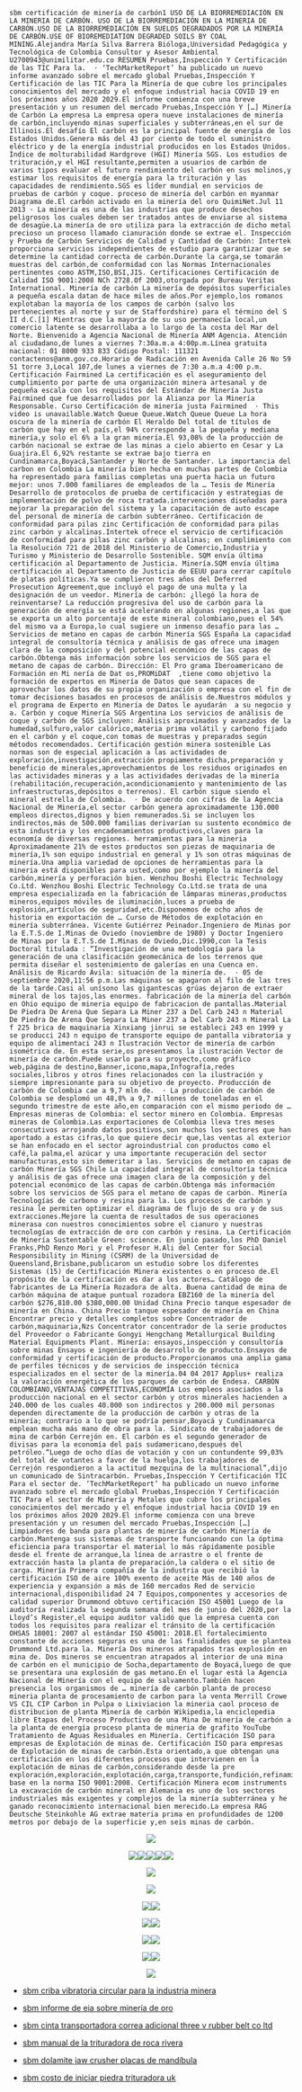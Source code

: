 
```
sbm certificación de minería de carbón1 USO DE LA BIORREMEDIACIÓN EN LA MINERIA DE CARBÓN. USO DE LA BIORREMEDIACIÓN EN LA MINERIA DE CARBÓN.USO DE LA BIORREMEDIACIÓN EN SUELOS DEGRADADOS POR LA MINERÍA DE CARBÓN.USE OF BIOREMEDIATION DEGRADED SOILS BY COAL MINING.Alejandra María Silva Barrera Bióloga,Universidad Pedagógica y Tecnológica de Colombia Consultor y Asesor Ambiental U2700943@unimilitar.edu.co RESUMEN Pruebas,Inspección Y Certificación de las TIC Para la.  · ‘TechMarketReport’ ha publicado un nuevo informe avanzado sobre el mercado global Pruebas,Inspección Y Certificación de las TIC Para la Minería de que cubre los principales conocimientos del mercado y el enfoque industrial hacia COVID 19 en los próximos años 2020 2029.El informe comienza con una breve presentación y un resumen del mercado Pruebas,Inspección Y […] Minería de Carbón La empresa La empresa opera nueve instalaciones de minería de carbón,incluyendo minas superficiales y subterráneas,en el sur de Illinois.El desafío El carbón es la principal fuente de energía de los Estados Unidos.Genera más del 43 por ciento de todo el suministro eléctrico y de la energía industrial producidos en los Estados Unidos. Índice de molturabilidad Hardgrove (HGI) Minería SGS. Los estudios de trituración,y el HGI resultante,permiten a usuarios de carbón de varios tipos evaluar el futuro rendimiento del carbón en sus molinos,y estimar los requisitos de energía para la trituración y las capacidades de rendimiento.SGS es líder mundial en servicios de pruebas de carbón y coque. proceso de minería del carbón en myanmar Diagrama de.El carbón activado en la minería del oro QuimiNet.Jul 11 2013 · La minería es una de las industrias que produce desechos peligrosos los cuales deben ser tratados antes de enviarse al sistema de desagüe.La minería de oro utiliza para la extracción de dicho metal precioso un proceso llamado cianuración donde se extrae el. Inspección y Prueba de Carbón Servicios de Calidad y Cantidad de Carbón: Intertek proporciona servicios independientes de estudio para garantizar que se determine la cantidad correcta de carbón.Durante la carga,se tomarán muestras del carbón,de conformidad con las Normas Internacionales pertinentes como ASTM,ISO,BSI,JIS. Certificaciones Certificación de Calidad ISO 9001:2008 NCh 2728.Of 2003,otorgada por Bureau Veritas International. Minería de carbón La minería de depósitos superficiales a pequeña escala datan de hace miles de años.Por ejemplo,los romanos explotaban la mayoría de los campos de carbón (salvo los pertenecientes al norte y sur de Staffordshire) para el término del S II d.C.[1] Mientras que la mayoría de su uso permanecía local,un comercio latente se desarrollaba a lo largo de la costa del Mar del Norte. Bienvenido a Agencia Nacional de Minería ANM Agencia. Atención al ciudadano,de lunes a viernes 7:30a.m.a 4:00p.m.Línea gratuita nacional: 01 8000 933 833 Código Postal: 111321 contactenos@anm.gov.co.Horario de Radicación en Avenida Calle 26 No 59 51 torre 3,Local 107,de lunes a viernes de 7:30 a.m.a 4:00 p.m. Certificación Fairmined La certificación es el aseguramiento del cumplimiento por parte de una organización minera artesanal y de pequeña escala con los requisitos del Estándar de Minería Justa Fairmined que fue desarrollados por la Alianza por la Minería Responsable. Curso Certificación de minería justa Fairmined  · This video is unavailable.Watch Queue Queue.Watch Queue Queue La hora oscura de la minería de carbón El Heraldo Del total de títulos de carbón que hay en el país,el 94% corresponde a la pequeña y mediana minería,y solo el 6% a la gran minería.El 93,08% de la producción de carbón nacional se extrae de las minas a cielo abierto en Cesar y La Guajira.El 6,92% restante se extrae bajo tierra en Cundinamarca,Boyacá,Santander y Norte de Santander. La importancia del carbon en Colombia La minería bien hecha en muchas partes de Colombia ha representado para familias completas una puerta hacia un futuro mejor: unos 7.000 familiares de empleados de la … Tesis de Minería Desarrollo de protocolos de prueba de certificación y estrategias de implementación de polvo de roca tratada.intervenciones diseñadas para mejorar la preparación del sistema y la capacitación de auto escape del personal de minería de carbón subterráneo. Certificación de conformidad para pilas zinc Certificación de conformidad para pilas zinc carbón y alcalinas.Intertek ofrece el servicio de certificación de conformidad para pilas zinc carbón y alcalinas; en cumplimiento con la Resolución 721 de 2018 del Ministerio de Comercio,Industria y Turismo y Ministerio de Desarrollo Sostenible. SQM envía última certificación al Departamento de Justicia. Minería.SQM envía última certificación al Departamento de Justicia de EEUU para cerrar capítulo de platas políticas.Ya se cumplieron tres años del Deferred Prosecution Agreement,que incluyó el pago de una multa y la designación de un veedor. Minería de carbón: ¿llegó la hora de reinventarse? La reducción progresiva del uso de carbón para la generación de energía se está acelerando en algunas regiones,a las que se exporta un alto porcentaje de este mineral colombiano,pues el 54% del mismo va a Europa,lo cual sugiere un inmenso desafío para las … Servicios de metano en capas de carbón Minería SGS España La capacidad integral de consultoría técnica y análisis de gas ofrece una imagen clara de la composición y del potencial económico de las capas de carbón.Obtenga más información sobre los servicios de SGS para el metano de capas de carbón. Dirección: El Pro grama Iberoamericano de Formación en Mi nería de Dat os,PROMiDAT ﻿ ﻿,tiene como objetivo la formación de expertos en Minería de Datos que sean capaces de aprovechar los datos de su propia organización o empresa con el fin de tomar decisiones basados en procesos de análisis de.Nuestros módulos y el programa de Experto en Minería de Datos le ayudarán ﻿ a su negocio y a. Carbón y coque Minería SGS Argentina Los servicios de análisis de coque y carbón de SGS incluyen: Análisis aproximados y avanzados de la humedad,sulfuro,valor calórico,materia prima volátil y carbono fijado en el carbón y el coque,con tomas de muestras y preparados según métodos recomendados. Certificación gestión minera sostenible Las normas son de especial aplicación a las actividades de exploración,investigación,extracción propiamente dicha,preparación y beneficio de minerales,aprovechamientos de los residuos originados en las actividades mineras y a las actividades derivadas de la minería (rehabilitación,recuperación,acondicionamiento y mantenimiento de las infraestructuras,depósitos o terrenos). El carbón sigue siendo el mineral estrella de Colombia.  · De acuerdo con cifras de la Agencia Nacional de Minería,el sector carbón genera aproximadamente 130.000 empleos directos,dignos y bien remunerados.Si se incluyen los indirectos,más de 500.000 familias derivarían su sustento económico de esta industria y los encadenamientos productivos,claves para la economía de diversas regiones. herramientas para la mineria Aproximadamente 21% de estos productos son piezas de maquinaria de minería,1% son equipo industrial en general y 1% son otras máquinas de minería.Una amplia variedad de opciones de herramientas para la mineria está disponibles para usted,como por ejemplo la minería del carbón,minería y perforación bien. Wenzhou Boshi Electric Technology Co.Ltd. Wenzhou Boshi Electric Technology Co.Ltd.se trata de una empresa especializada en la fabricación de lámparas mineras,productos mineros,equipos móviles de iluminación,luces a prueba de explosión,artículos de seguridad,etc.Disponemos de ocho años de historia en exportación de … Curso de Métodos de explotación en minería subterránea. Vicente Gutiérrez Peinador.Ingeniero de Minas por la E.T.S.de I.Minas de Oviedo (noviembre de 1980) y Doctor Ingeniero de Minas por la E.T.S.de I.Minas de Oviedo,Dic.1990,con la Tesis Doctoral titulada : “Investigación de una metodología para la generación de una clasificación geomecánica de los terrenos que permita diseñar el sostenimiento de galerías en una Cuenca en. Análisis de Ricardo Ávila: situación de la minería de.  · 05 de septiembre 2020,11:56 p.m.Las máquinas se apagaron al filo de las tres de la tarde.Casi al unísono las gigantescas grúas dejaron de extraer mineral de los tajos,las enormes. fabricación de la minería del carbón en Ohio equipo de mineria equipo de fabricacion de pantallas.Material De Piedra De Arena Que Separa La Miner 237 a Del Carb 243 n Material De Piedra De Arena Que Separa La Miner 237 a Del Carb 243 n Mineral La f 225 brica de maquinaria Xinxiang jinrui se estableci 243 en 1999 y se producci 243 n equipo de transporte equipo de pantalla vibratoria y equipo de alimentaci 243 n Ilustración Vector de minería de carbón isométrica de. En esta serie,os presentamos la ilustración Vector de minería de carbón.Puede usarlo para su proyecto,como gráfico web,página de destino,Banner,icono,mapa,Infografía,redes sociales,libros y otros fines relacionados con la ilustración y siempre impresionante para su objetivo de proyecto. Producción de carbón de Colombia cae a 9,7 mln de.  · La producción de carbón de Colombia se desplomó un 48,8% a 9,7 millones de toneladas en el segundo trimestre de este año,en comparación con el mismo periodo de … Empresas mineras de Colombia: el sector minero en Colombia. Empresas mineras de Colombia.Las exportaciones de Colombia lleva tres meses consecutivos arrojando datos positivos,son muchos los sectores que han aportado a estas cifras,lo que quiere decir que,las ventas al exterior se han enfocado en el sector agroindustrial con productos como el café,la palma,el azúcar y una importante recuperación del sector manufacturas,esto sin demeritar a las. Servicios de metano en capas de carbón Minería SGS Chile La capacidad integral de consultoría técnica y análisis de gas ofrece una imagen clara de la composición y del potencial económico de las capas de carbón.Obtenga más información sobre los servicios de SGS para el metano de capas de carbón. Minería Tecnologías de carbono y resina para la. Los procesos de carbón y resina le permiten optimizar el diagrama de flujo de su oro y de sus extracciones.Mejore la cuenta de resultados de sus operaciones minerasa con nuestros conocimientos sobre el cianuro y nuestras tecnologías de extracción de oro con carbón y resina. La Certificación de Minería Sustentable Green: science. En junio pasado,los PhD Daniel Franks,PhD Renzo Mori y el Profesor H.Ali del Center for Social Responsibility in Mining (CSRM) de la Universidad de Queensland,Brisbane,publicaron un estudio sobre los diferentes Sistemas (15) de Certificación Minera existentes o en proceso de.El propósito de la certificación es dar a los actores… Catálogo de fabricantes de La Minería Rozadora de alta. Buena cantidad de mina de carbón máquina de ataque puntual rozadora EBZ160 de la minería del carbón $276,810.00 $380,000.00 Unidad China Precio tanque espesador de minería en China. China Precio tanque espesador de minería en China Encontrar precio y detalles completos sobre Concentrador de carbón,maquinaria,Nzs Concentrator concentrador de la serie productos del Proveedor o Fabricante Gongyi Hengchang Metallurgical Building Material Equipments Plant. Minería: ensayos,inspección y consultoría sobre minas Ensayos e ingeniería de desarrollo de producto.Ensayos de conformidad y certificación de producto.Proporcionamos una amplia gama de perfiles técnicos y de servicios de inspección técnica especializados en el sector de la minería.04 04 2017 Applus+ realiza la valoración energética de los parques de carbón de Endesa. CARBÓN COLOMBIANO,VENTAJAS COMPETITIVAS,ECONOMÍA Los empleos asociados a la producción nacional en el sector carbón y otros minerales hacienden a 240.000 de los cuales 40.000 son indirectos y 200.000 mil personas dependen directamente de la producción de carbón y otras de la minería; contrario a lo que se podría pensar,Boyacá y Cundinamarca emplean mucha más mano de obra para la. Sindicato de trabajadores de mina de carbón Cerrejón en. El carbón es el segundo generador de divisas para la economía del país sudamericano,después del petróleo.“Luego de ocho días de votación y con un contundente 99,03% del total de votantes a favor de la huelga,los trabajadores de Cerrejón respondieron a la actitud mezquina de la multinacional”,dijo un comunicado de Sintracarbón. Pruebas,Inspección Y Certificación TIC Para el sector de. ‘TechMarketReport’ ha publicado un nuevo informe avanzado sobre el mercado global Pruebas,Inspección Y Certificación TIC Para el sector de Minería y Metales que cubre los principales conocimientos del mercado y el enfoque industrial hacia COVID 19 en los próximos años 2020 2029.El informe comienza con una breve presentación y un resumen del mercado Pruebas,Inspección […] Limpiadores de banda para plantas de minería de carbón Minería de carbón.Mantenga sus sistemas de transporte funcionando con la óptima eficiencia para transportar el material lo más rápidamente posible desde el frente de arranque,la línea de arrastre o el frente de extracción hasta la planta de preparación,la caldera o el sitio de carga. Minería Primera compañía de la industria que recibió la certificación ISO de aire 100% exento de aceite Más de 140 años de experiencia y expansión a más de 160 mercados Red de servicio internacional,disponibilidad 24 7 Equipos,componentes y accesorios de calidad superior Drummond obtuvo certificación ISO 45001 Luego de la auditoría realizada la segunda semana del mes de junio del 2020,por la Lloyd’s Register,el equipo auditor validó que la empresa cuenta con todos los requisitos para realizar el tránsito de la certificación OHSAS 18001: 2007 al estándar ISO 45001: 2018.El fortalecimiento constante de acciones seguras es una de las finalidades que se plantea Drummond Ltd.para la. Minería Dos mineros atrapados tras explosión en mina de. Dos mineros se encuentran atrapados al interior de una mina de carbón en el municipio de Socha,departamento de Boyacá,luego de que se presentara una explosión de gas metano.En el lugar está la Agencia Nacional de Minería con el equipo de salvamento.También hacen presencia los organismos de … minería de carbón planta de proceso mineria planta de procesamiento de carbon para la venta Merrill Crowe VS CIL CIP Carbon in Pulpa o Lixiviacion la mineria caol proceso de distribucion de planta Minería de carbón Wikipedia,la enciclopedia libre Etapas del Proceso Productivo de una Mina De minería de carbón a la planta de energía proceso planta de mineria de grafito YouTube Tratamiento de Aguas Residuales en Minería. Certificación ISO para empresas de Explotación de minas de. Certificación ISO para empresas de Explotación de minas de carbón.Esta orientado,a que obtengan una certificación en los diferentes procesos que intervienen en la explotación de minas de carbón,considerando desde la pre exploración,exploración,explotación,carga,transporte,fundición,refinamiento,con base en la norma ISO 9001:2008. Certificación Minera ecom instruments La excavación de carbón mineral en Alemania es uno de los sectores industriales más exigentes y complejos de la minería subterránea y he ganado reconocimiento internacional bien merecido.La empresa RAG Deutsche Steinkohle AG extrae materia prima en profundidades de 1200 metros por debajo de la superficie y,en seis minas de carbón. 
```

<div align="center">

<a href="https://es-crusher.shibang-china.com/github&k=sbm+certificaci%C3%B3n+de+miner%C3%ADa+de+carb%C3%B3n"><img src="https://static.shibang-china.com/es/crusher/logo.jpg"></a>

<a href="https://es-crusher.shibang-china.com/github&k=sbm+certificaci%C3%B3n+de+miner%C3%ADa+de+carb%C3%B3n"><img src="https://static.shibang-china.com/es/crusher/index.jpg"></a><a href="https://es-crusher.shibang-china.com/material.htmlgithub&k=sbm+certificaci%C3%B3n+de+miner%C3%ADa+de+carb%C3%B3n"><img src="https://static.shibang-china.com/es/crusher/material.jpg"></a><a href="https://es-crusher.shibang-china.com/application.htmlgithub&k=sbm+certificaci%C3%B3n+de+miner%C3%ADa+de+carb%C3%B3n"><img src="https://static.shibang-china.com/es/crusher/application.jpg"></a><a href="https://es-crusher.shibang-china.com/aboutus.htmlgithub&k=sbm+certificaci%C3%B3n+de+miner%C3%ADa+de+carb%C3%B3n"><img src="https://static.shibang-china.com/es/crusher/aboutus.jpg"></a><a href="https://es-crusher.shibang-china.com/contact.htmlgithub&k=sbm+certificaci%C3%B3n+de+miner%C3%ADa+de+carb%C3%B3n"><img src="https://static.shibang-china.com/es/crusher/contact.jpg"></a>

<a href="https://es-crusher.shibang-china.com/github&k=sbm+certificaci%C3%B3n+de+miner%C3%ADa+de+carb%C3%B3n"><img src="https://static.shibang-china.com/es/crusher/banner.jpg"></a>

<a href="https://swt.shibang-china.com/github&k=sbm+certificaci%C3%B3n+de+miner%C3%ADa+de+carb%C3%B3n"><img src="https://static.shibang-china.com/es/crusher/text.jpg"></a>

<a href="https://swt.shibang-china.com/github&k=sbm+certificaci%C3%B3n+de+miner%C3%ADa+de+carb%C3%B3n"><img src="https://static.shibang-china.com/es/crusher/chat.jpg"></a><a href="https://es-crusher.shibang-china.com/contact.htmlgithub&k=sbm+certificaci%C3%B3n+de+miner%C3%ADa+de+carb%C3%B3n"><img src="https://static.shibang-china.com/es/crusher/message.jpg"></a>

<a href="https://es-crusher.shibang-china.com/products/pe.htmlgithub&k=sbm+certificaci%C3%B3n+de+miner%C3%ADa+de+carb%C3%B3n"><img src="https://static.shibang-china.com/es/crusher/pe.jpg"></a><a href="https://es-crusher.shibang-china.com/products/pf.htmlgithub&k=sbm+certificaci%C3%B3n+de+miner%C3%ADa+de+carb%C3%B3n"><img src="https://static.shibang-china.com/es/crusher/pf.jpg"></a>

<a href="https://es-crusher.shibang-china.com/products/hpt.htmlgithub&k=sbm+certificaci%C3%B3n+de+miner%C3%ADa+de+carb%C3%B3n"><img src="https://static.shibang-china.com/es/crusher/hpt.jpg"></a><a href="https://es-crusher.shibang-china.com/products/vsi.htmlgithub&k=sbm+certificaci%C3%B3n+de+miner%C3%ADa+de+carb%C3%B3n"><img src="https://static.shibang-china.com/es/crusher/vsi.jpg"></a>

<a href="https://es-crusher.shibang-china.com/products/klv.htmlgithub&k=sbm+certificaci%C3%B3n+de+miner%C3%ADa+de+carb%C3%B3n"><img src="https://static.shibang-china.com/es/crusher/klv.jpg"></a><a href="https://es-crusher.shibang-china.com/products/portable.htmlgithub&k=sbm+certificaci%C3%B3n+de+miner%C3%ADa+de+carb%C3%B3n"><img src="https://static.shibang-china.com/es/crusher/portable.jpg"></a>

<a href="https://swt.shibang-china.com/github&k=sbm+certificaci%C3%B3n+de+miner%C3%ADa+de+carb%C3%B3n"><img src="https://static.shibang-china.com/es/crusher/case.jpg"></a>

</div>


* [sbm criba vibratoria circular para la industria minera](sbm%20criba%20vibratoria%20circular%20para%20la%20industria%20minera.md)

* [sbm informe de eia sobre minería de oro](sbm%20informe%20de%20eia%20sobre%20miner%C3%ADa%20de%20oro.md)

* [sbm cinta transportadora correa adicional three v rubber belt co ltd](sbm%20cinta%20transportadora%20correa%20adicional%20three%20v%20rubber%20belt%20co%20ltd.md)

* [sbm manual de la trituradora de roca rivera](sbm%20manual%20de%20la%20trituradora%20de%20roca%20rivera.md)

* [sbm dolamite jaw crusher placas de mandíbula](sbm%20dolamite%20jaw%20crusher%20placas%20de%20mand%C3%ADbula.md)

* [sbm costo de iniciar piedra trituradora uk](sbm%20costo%20de%20iniciar%20piedra%20trituradora%20uk.md)